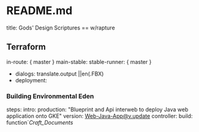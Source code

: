 # README.md
title: Gods' Design Scriptures == w/rapture
<!--github.dev/github.dev--><!--(master)--><!--Temples_Headers--><!--README.md//Web-Java-App-->
 ## Terraform
 in-route: { master }
main-stable: <!--README.md Terraform (.EE) Deploy Build Java App GKE-->
stable-runner: { master }
- dialogs: translate.output <!--#Terraform, README.yml* -->||en(.FBX)
- deployment: <!--main earth editor environmental eden deployments-->
### Building Environmental Eden
steps:
  intro:
production: "Blueprint and Api interweb to deploy Java web application onto GKE"
version: Web-Java-App@v.update
 controller: <!--('https://github.com/DirtyApexAlpha/terraform-ee-deploy-java-gke.git')-->
 build: function`_Craft_Documents_
